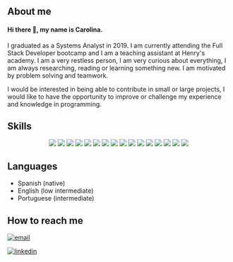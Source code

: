 ## About me

#### Hi there 👋, my name is Carolina.
I graduated as a Systems Analyst in 2019. I am currently attending the Full Stack Developer bootcamp and I am a teaching assistant at Henry's academy. I am a very restless person, I am very curious about everything, I am always researching, reading or learning something new. I am motivated by problem solving and teamwork.

I would be interested in being able to contribute in small or large projects, I would like to have the opportunity to improve or challenge my experience and knowledge in programming.


## Skills
<p align="center">
<img src ="https://img.shields.io/badge/-HTML5-E34F26?style=flat&logo=html5&logoColor=white"> 
<img src = "https://img.shields.io/badge/-CSS3-1572B6?style=flat&logo=css3&logoColor=white">
<img src="https://img.shields.io/badge/-Sass-CC6699?style=flat&logo=sass&logoColor=white">
<img src="https://img.shields.io/badge/-Bootstrap-563D7C?style=flat&logo=bootstrap&logoColor=white">
<img src="https://img.shields.io/badge/-MaterialUI-F2F2F2?style=flat&logo=materialui&logoColor=563D7C">
<img src="https://img.shields.io/badge/-JavaScript-eed718?style=flat&logo=javascript&logoColor=ffffff">
<img src="https://img.shields.io/badge/-React.js-000000?style=flat&logo=react&logoColor=00c8ff">
<img src="https://img.shields.io/badge/-Redux-5E4194?style=flat&logo=redux&logoColor=FFFFFF">
<img src="https://img.shields.io/badge/-Node.js-3C873A?style=flat&logo=Node.js&logoColor=white">
<img src="https://img.shields.io/badge/-Express-787878?style=flat&logo=express">
<img src="https://img.shields.io/badge/-Sequelize-1572B6?style=flat&logo=sequelize&logoColor=FFFFFF">
<img src="https://img.shields.io/badge/-PostgreSQL-326590?style=flat&logo=postgresql&logoColor=FFFFFF">
<img src="https://img.shields.io/badge/-Mongoose-880000?style=flat">
<img src="https://img.shields.io/badge/MongoDB-C9DDCA?style=flat&logo=mongodb">
<img src="http://img.shields.io/badge/-Git-F1502F?style=flat&logo=git&logoColor=FFFFFF">
<img src="http://img.shields.io/badge/-Github-000000?style=flat&logo=github&logoColor=FFFFFF">
</p>

## Languages

- Spanish (native)
- English (low intermediate)
- Portuguese (intermediate)


## How to reach me

[<img src='https://img.shields.io/badge/Email-Carolina%20Arce-blue' alt='email'>](mailto:c-n-a@outlook.com) 

[<img src='https://img.shields.io/badge/--linkedin?label=LinkedIn&logo=LinkedIn&style=social' alt='linkedin'>](https://www.linkedin.com/in/carolinanarce/)  

<!--
**cna-cmd/cna-cmd** is a ✨ _special_ ✨ repository because its `README.md` (this file) appears on your GitHub profile.

Here are some ideas to get you started:

- 🔭 I’m currently working on ...
- 🌱 I’m currently learning ...
- 👯 I’m looking to collaborate on ...
- 🤔 I’m looking for help with ...
- 💬 Ask me about ...
- 📫 How to reach me: ...
- 😄 Pronouns: ...
- ⚡ Fun fact: ...
-->
